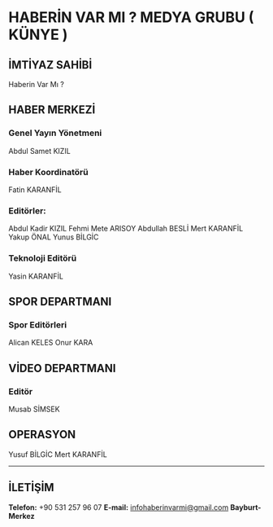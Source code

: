 # HABERİN VAR MI ? MEDYA GRUBU ( KÜNYE )

## İMTİYAZ SAHİBİ
Haberin Var Mı ?

## HABER MERKEZİ
### Genel Yayın Yönetmeni
Abdul Samet KIZIL

### Haber Koordinatörü
Fatin KARANFİL
### Editörler: 
Abdul Kadir KIZIL
Fehmi Mete ARISOY
Abdullah BESLİ
Mert KARANFİL
Yakup ÖNAL
Yunus BİLGİC

### Teknoloji Editörü
Yasin KARANFİL

## SPOR DEPARTMANI

### Spor Editörleri
Alican KELES
Onur KARA

## VİDEO DEPARTMANI
### Editör
Musab SİMSEK

## OPERASYON
Yusuf BİLGİC
Mert KARANFİL

------------

## İLETİŞİM
**Telefon:** +90 531 257 96 07
**E-mail:** infohaberinvarmi@gmail.com
**Bayburt-Merkez**
